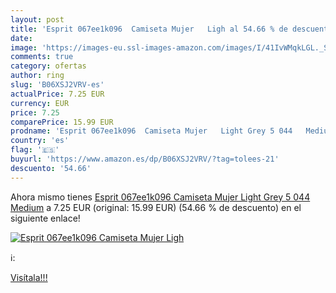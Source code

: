 ```yaml
---
layout: post
title: 'Esprit 067ee1k096  Camiseta Mujer   Ligh al 54.66 % de descuento'
date: 
image: 'https://images-eu.ssl-images-amazon.com/images/I/41IvWMqkLGL._SL200_.jpg'
comments: true
category: ofertas
author: ring
slug: 'B06XSJ2VRV-es'
actualPrice: 7.25 EUR
currency: EUR
price: 7.25
comparePrice: 15.99 EUR
prodname: 'Esprit 067ee1k096  Camiseta Mujer   Light Grey 5 044   Medium'
country: 'es'
flag: '🇪🇸'
buyurl: 'https://www.amazon.es/dp/B06XSJ2VRV/?tag=tolees-21'
descuento: '54.66'
---
```


Ahora mismo tienes [Esprit 067ee1k096  Camiseta Mujer   Light Grey 5 044   Medium](https://www.amazon.es/dp/B06XSJ2VRV/?tag=tolees-21) a 7.25 EUR (original: 15.99 EUR) (54.66 %  de descuento) en el siguiente enlace!

[![Esprit 067ee1k096  Camiseta Mujer   Ligh](https://images-eu.ssl-images-amazon.com/images/I/41IvWMqkLGL._SL200_.jpg)](https://www.amazon.es/dp/B06XSJ2VRV/?tag=tolees-21)

ℹ️:


[Visítala!!!](https://www.amazon.es/dp/B06XSJ2VRV/?tag=tolees-21)
